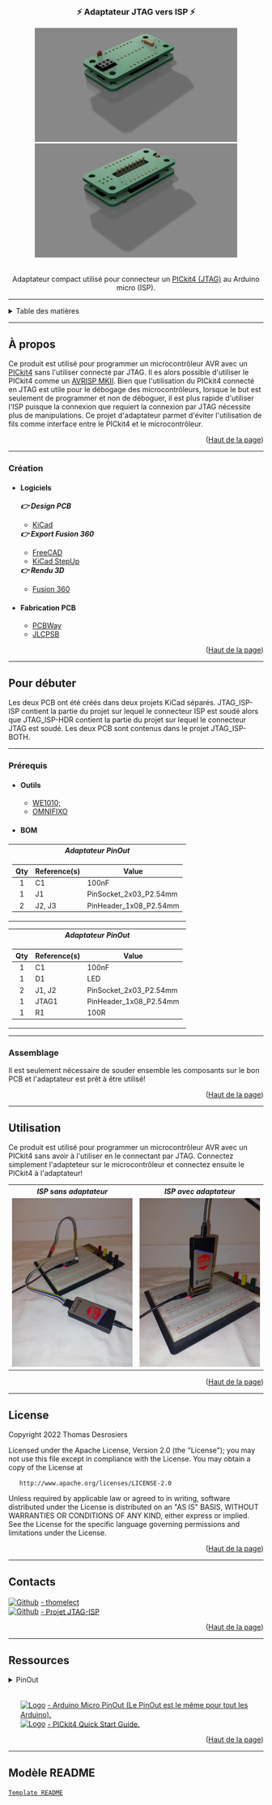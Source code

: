 <div id="top"></div>

<div align="center">
<h3 align="center">&#9889; Adaptateur JTAG vers ISP &#9889;</h3>
<a href="docs/img/JTAG_ISP-t.png">
<img src="docs/img/JTAG_ISP-t.png" alt="Logo" width="400" height="225">
</a>
<a href="docs/img/JTAG_ISP-b.png">
<img src="docs/img/JTAG_ISP-b.png" alt="Logo" width="400" height="225">
</a>
<br>
<br>
<p align="center">Adaptateur compact utilisé pour connecteur un <a href="https://www.microchip.com/en-us/development-tool/PG164140">PICkit4 (JTAG)</a> au Arduino micro (ISP).</p>
</div>

<!-- TABLE DES MATIÈRES -->

---

<details>
<summary>Table des matières</summary>
<ol>
    <li>
        <a href="#apropos">À Propos</a>
        <ul>
            <li><a href="#creation">Création</a></li>
            <ul>
                <li><a href="#creation_logiciels">Logiciels</a></li>
                <li><a href="#creation_fabrication-pcb">Fabrication PCB</a></li>
            </ul>
            <li><a href="#utilisation">Utilisation</a></li>
        </ul>
    </li>
    <li>
        <a href="#pour-debuter">Pour débuter</a>
        <ul>
            <li><a href="#prerequis">Prérequis</a>
            <ul>
                <li><a href="#prerequis_outils">Outils</a></li>
                <li><a href="#prerequis_bom">BOM</a></li>
            </ul>
            <li><a href="#assemblage">Assemblage</a></li>
        </ul>
    </li>
    <li><a href="#license">License</a></li>
    <li><a href="#contacts">Contacts</a></li>
    <li><a href="#ressources">Ressources</a></li>
    <li><a href="#modele-readme">Modèle README</a></li>
</ol>
</details>

---

<!-- À-PROPOS -->

<div id="apropos"></div>

## À propos

Ce produit est utilisé pour programmer un microcontrôleur AVR avec un [PICkit4](https://www.microchip.com/en-us/development-tool/PG164140) sans l'utiliser connecté par JTAG. Il es alors possible d'utiliser le PICkit4 comme un [AVRISP MKII](https://www.microchip.com/en-us/development-tool/ATAVRISP2). Bien que l'utilisation du PICkit4 connecté en JTAG est utile pour le débogage des microcontrôleurs, lorsque le but est seulement de programmer et non de déboguer, il est plus rapide d'utiliser l'ISP puisque la connexion que requiert la connexion par JTAG nécessite plus de manipulations. Ce projet d'adaptateur parmet d'éviter l'utilisation de fils comme interface entre le PICkit4 et le microcontrôleur.

<p align="right">(<a href="#top">Haut de la page</a>)</p>

---

<!-- CRÉATION -->

<div id="creation"></div>

### Création

<div id="creation_logiciels"></div>

- #### Logiciels

<ul>
<i><strong>👉 Design PCB</strong></i>
<ul>
<li>
<a href="https://www.kicad.org/">KiCad</a>
</li>
</ul>
<i><strong>👉 Export Fusion 360</strong></i>
<ul>
<li>
<a href="https://www.freecadweb.org/">FreeCAD</a>
</li>
<li>
<a href="https://wiki.freecadweb.org/KicadStepUp_Workbench/it">KiCad StepUp</a>
</li>
</ul>
<i><strong>👉 Rendu 3D</strong></i>
<ul>
<li>
<a href="https://www.autodesk.ca/fr/products/fusion-360">Fusion 360</a>
</li>
</ul>
</ul>

<div id="creation_fabrication-pcb"></div>

- #### Fabrication PCB

    - [PCBWay](https://www.pcbway.com/)
    - [JLCPSB](https://jlcpcb.com/)

<p align="right">(<a href="#top">Haut de la page</a>)</p>

---

<!-- POUR DÉBUTER -->

<div id="pour-debuter"></div>

## Pour débuter

Les deux PCB ont été créés dans deux projets KiCad séparés. JTAG_ISP-ISP contient la partie du projet sur lequel le connecteur ISP est soudé alors que JTAG_ISP-HDR contient la partie du projet sur lequel le connecteur JTAG est soudé. Les deux PCB sont contenus dans le projet JTAG_ISP-BOTH.

---

<!-- PRÉREQUIS -->

<div id="prerequis"></div>

### Prérequis

<div id="prerequis_outils"></div>

- #### Outils

  - [WE1010;](https://www.weller-tools.com/we1010na/)
  - [OMNIFIXO](https://omnifixo.com/)

<div id="prerequis_bom"></div>

- #### BOM

<table>
<tr>
<th><i>Adaptateur PinOut</i></th>
</tr>
<tr>
<td>

| Qty | Reference(s) | Value                  |
| :-: | :----------- | ---------------------- |
|  1  | C1           | 100nF                  |
|  1  | J1           | PinSocket_2x03_P2.54mm |
|  2  | J2, J3       | PinHeader_1x08_P2.54mm |

</td>
</tr>
</table>
<table>
<tr>
<th><i>Adaptateur PinOut</i></th>
</tr>
<tr>
<td>

| Qty | Reference(s) |          Value         |
| :-: | :----------- | ---------------------- |
|  1  | C1           | 100nF                  |
|  1  | D1           | LED                    |
|  2  | J1, J2       | PinSocket_2x03_P2.54mm |
|  1  | JTAG1        | PinHeader_1x08_P2.54mm |
|  1  | R1           | 100R                   |

</td>
</tr>
</table>

---

<!-- ASSEMBLAGE -->

<div id="assemblage"></div>

### Assemblage

Il est seulement nécessaire de souder ensemble les composants sur le bon PCB et l'adaptateur est prêt à être utilisé!

<p align="right">(<a href="#top">Haut de la page</a>)</p>

---

<!-- UTILISATION -->

<div id="utilisation"></div>

## Utilisation

Ce produit est utilisé pour programmer un microcontrôleur AVR avec un PICkit4 sans avoir à l'utiliser en le connectant par JTAG. Connectez simplement l'adapteteur sur le microcontrôleur et connectez ensuite le PICkit4 à l'adaptateur!

<table>
<tr>
<th><i>ISP sans adaptateur</i></th>
<th><i>ISP avec adaptateur</i></th>
</tr>
<tr>
<td>
<a href="docs/img/utilisationAvant.jpg">
<img src="docs/img/utilisationAvant.jpg" alt="Logo" width="250" height="333">
</a>
</td>
<td>
<a href="docs/img/utilisationApres.jpg">
<img src="docs/img/utilisationApres.jpg" alt="Logo" width="250" height="333">
</a>
</td>
</tr>
</table>

<p align="right">(<a href="#top">Haut de la page</a>)</p>

---

<!-- LICENSE -->

<div id="license"></div>

## License

Copyright 2022 Thomas Desrosiers

Licensed under the Apache License, Version 2.0 (the "License");
you may not use this file except in compliance with the License.
You may obtain a copy of the License at

       http://www.apache.org/licenses/LICENSE-2.0

Unless required by applicable law or agreed to in writing, software
distributed under the License is distributed on an "AS IS" BASIS,
WITHOUT WARRANTIES OR CONDITIONS OF ANY KIND, either express or implied.
See the License for the specific language governing permissions and
limitations under the License.

<p align="right">(<a href="#top">Haut de la page</a>)</p>

---

<!-- CONTACTS -->

<div id="contacts"></div>

## Contacts

<div>
<a href="https://github.com/thomelect">
<img src="https://github.com/fluidicon.png" alt="Github" width="25" height="25" style="vertical-align:middle"></a>
<a href="https://github.com/thomelect" style="vertical-align:middle"> - thomelect</a>
</div>
<div>
<a href="https://github.com/thomelect">
<img src="https://github.com/fluidicon.png" alt="Github" width="25" height="25" style="vertical-align:middle"></a>
<a href="https://github.com/thomelect" style="vertical-align:middle"> - Projet JTAG-ISP</a>
</div>

<p align="right">(<a href="#top">Haut de la page</a>)</p>

---

<!-- RESSOURCES -->

<div id="ressources"></div>

## Ressources

<details>
<summary>PinOut</summary>
<table>
<tr>
<th><i>PICkit4</i></th>
<th><i>JTAP PinOut</i></th>
<th><i>ARDUINO ISP PinOut
<i></th>
</tr>
<tr>
<td>

<table>
<tr>
<th>Pin #</th>
<th>PICkit4</th>
</tr>
<tr>
<td>1</td>
<td>Vpp/NMCLR</td>
</tr>
<tr>
<td>2</td>
<td>VDD</td>
</tr>
<tr>
<td>3</td>
<td>GND</td>
</tr>
<tr>
<td>4</td>
<td>PGD</td>
</tr>
<tr>
<td>5</td>
<td>PGC</td>
</tr>
<tr>
<td>6</td>
<td>AUX</td>
</tr>
<tr>
<td>7</td>
<td>TDI</td>
</tr>
<tr>
<td>8</td>
<td>TMS</td>
</tr>
</table>

</td>
<td>

<table style="vertical-align:top">
<tr>
<th>Pin #</th>
<th>JTAG</th>
</tr>
<tr>
<td>1</td>
<td>-</td>
</tr>
<tr>
<td>2</td>
<td>VDD</td>
</tr>
<tr>
<td>3</td>
<td>GND</td>
</tr>
<tr>
<td>4</td>
<td>TDO</td>
</tr>
<tr>
<td>5</td>
<td>TCK</td>
</tr>
<tr>
<td>6</td>
<td>NRESET</td>
</tr>
<tr>
<td>7</td>
<td>TDI</td>
</tr>
<tr>
<td>8</td>
<td>TMS</td>
</tr>
</table>

</td>
<td>

<table>
<tr>
<th>Pin #</th>
<th>ISP</th>
</tr>
<tr>
<td>1</td>
<td>CIPO (MISO)</td>
</tr>
<tr>
<td>2</td>
<td>VCC</td>
</tr>
<tr>
<td>3</td>
<td>SCK</td>
</tr>
<tr>
<td>4</td>
<td>COPI (MOSI)</td>
</tr>
<tr>
<td>5</td>
<td>RESET</td>
</tr>
<tr>
<td>6</td>
<td>GND</td>
</tr>
</table>

</td>
</tr>
</table>
<table>
<tr>
<th><i>Adaptateur PinOut</i></th>
</tr>
<tr>
<td>

<table>
<tr>
<th>Pin #</th>
<th>JTAG</th>
<th>ISP</th>
</tr>
<tr>
<td>1</td>
<td>-</td>
<td>-</td>
</tr>
<tr>
<td>2</td>
<td>VDD</td>
<td>VCC</td>
</tr>
<tr>
<td>3</td>
<td>GND</td>
<td>GND</td>
</tr>
<tr>
<td>4</td>
<td>TDO</td>
<td>CIPO (MISO)</td>
</tr>
<tr>
<td>5</td>
<td>TCK</td>
<td>SCK</td>
</tr>
<tr>
<td>6</td>
<td>NRESET</td>
<td>RESET#</td>
</tr>
<tr>
<td>7</td>
<td>TDI</td>
<td>COPI (MOSI)</td>
</tr>
<tr>
<td>8</td>
<td>TMS</td>
<td>-</td>
</tr>
</table>

</td>
</tr>
</table>
</details>

<br>

<ul>
<div>
<a href="https://docs.arduino.cc/static/59994142e99a42eea5731bf61b08922b/A000053-full-pinout.pdf">
<img src="https://cdn.arduino.cc/header-footer/prod/assets/favicon-arduino/apple-touch-icon-1024x1024.png"
alt="Logo" width="25" height="25" style="vertical-align:middle"></a>
<a href="https://docs.arduino.cc/static/59994142e99a42eea5731bf61b08922b/A000053-full-pinout.pdf"
style="vertical-align:middle"> - Arduino Micro PinOut (Le PinOut est le même pour tout les Arduino).</a>
</div>
<div>
<a href="https://docs.arduino.cc/static/59994142e99a42eea5731bf61b08922b/A000053-full-pinout.pdf">
<img src="https://www.microchip.com/favicon.ico" alt="Logo" width="25" height="25"
style="vertical-align:middle"></a>
<a href="http://ww1.microchip.com/downloads/en/devicedoc/50002721a.pdf" style="vertical-align:middle"> - PICkit4
Quick Start Guide.</a>
</div>
</ul>

<p align="right">(<a href="#top">Haut de la page</a>)</p>

---

<!-- MODÈLE README -->

<div id="modele-readme"></div>

## Modèle README

<a href="https://github.com/othneildrew/Best-README-Template/blob/master/BLANK_README.md">`Template README`</a>
